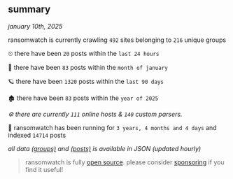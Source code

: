 
## summary
_january 10th, 2025_

ransomwatch is currently crawling `492` sites belonging to `216` unique groups

⏲ there have been `20` posts within the `last 24 hours`

🦈 there have been `83` posts within the `month of january`

🪐 there have been `1320` posts within the `last 90 days`

🏚 there have been `83` posts within the `year of 2025`

_⚙️ there are currently `111` online hosts & `140` custom parsers._

🦕 ransomwatch has been running for `3 years, 4 months and 4 days` and indexed `14714` posts

_all data  [(groups)](http://ransomwhat.telemetry.ltd/groups) and [(posts)](http://ransomwhat.telemetry.ltd/posts) is available in JSON (updated hourly)_

> ransomwatch is fully [open source](https://github.com/joshhighet/ransomwatch#ransomwatch--). please consider [sponsoring](https://github.com/sponsors/joshhighet) if you find it useful!
